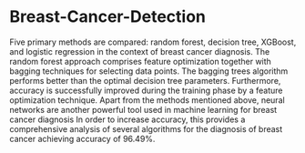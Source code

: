 # Breast-Cancer-Detection
Five primary methods are compared: random forest, decision tree, XGBoost, and logistic regression in the context of breast cancer diagnosis. The random forest approach comprises feature optimization together with bagging techniques for selecting data points. The bagging trees algorithm performs better than the optimal decision tree parameters. Furthermore, accuracy is successfully improved during the training phase by a feature optimization technique.
Apart from the methods mentioned above, neural networks are another powerful tool used in machine learning for breast cancer diagnosis In order to increase accuracy, this provides a comprehensive analysis of several algorithms for the diagnosis of breast cancer achieving accuracy of 96.49%.

